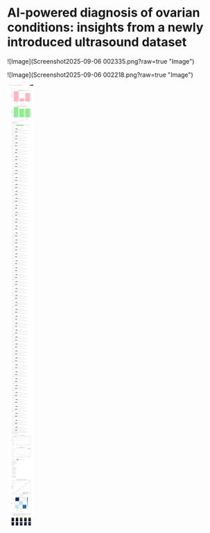 # AI-powered diagnosis of ovarian conditions: insights from a newly introduced ultrasound dataset

![Image](Screenshot2025-09-06 002335.png?raw=true "Image")

![Image](Screenshot2025-09-06 002218.png?raw=true "Image")

![Image](screencapture-kaggle-code-baizidmdashadzzaman-ovarian-ultrasound-v1-edit-2025-09-06-08_53_51.png?raw=true "Image")
